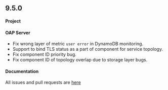 ## 9.5.0

#### Project


#### OAP Server

* Fix wrong layer of metric `user error` in DynamoDB monitoring.
* Support to bind TLS status as a part of component for service topology.
* Fix component ID priority bug.
* Fix component ID of topology overlap due to storage layer bugs.

#### Documentation


All issues and pull requests are [here](https://github.com/apache/skywalking/milestone/169?closed=1)